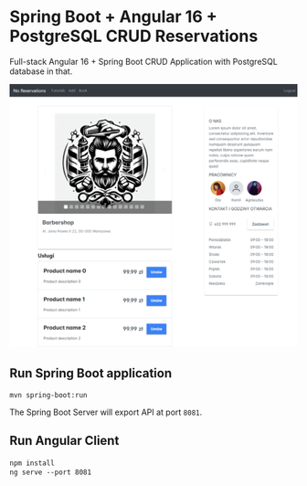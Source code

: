 # Spring Boot + Angular 16 + PostgreSQL CRUD Reservations

Full-stack Angular 16 + Spring Boot  CRUD Application with PostgreSQL database in that.

![reservations.png](reservations.png)


## Run Spring Boot application
```
mvn spring-boot:run
```
The Spring Boot Server will export API at port `8081`.

## Run Angular Client
```
npm install
ng serve --port 8081
```
